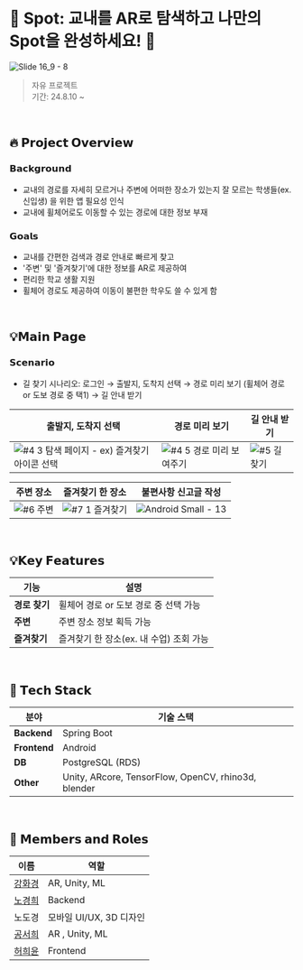 # 🧭 Spot: 교내를 AR로 탐색하고 나만의 Spot을 완성하세요! 🧭
![Slide 16_9 - 8](https://github.com/user-attachments/assets/3a1c7ef6-b5ad-4ec7-bc51-abeee96feddb)

> 자유 프로젝트 </br>
> 기간: 24.8.10 ~ </br>

</br>

## 🔥 𝗣𝗿𝗼𝗷𝗲𝗰𝘁 𝗢𝘃𝗲𝗿𝘃𝗶𝗲𝘄

### 𝗕𝗮𝗰𝗸𝗴𝗿𝗼𝘂𝗻𝗱
- 교내의 경로를 자세히 모르거나 주변에 어떠한 장소가 있는지 잘 모르는 학생들(ex. 신입생) 을 위한 앱 필요성 인식
- 교내에 휠체어로도 이동할 수 있는 경로에 대한 정보 부재

### 𝗚𝗼𝗮𝗹𝘀
- 교내를 간편한 검색과 경로 안내로 빠르게 찾고
- '주변' 및 '즐겨찾기'에 대한 정보를 AR로 제공하여
- 편리한 학교 생활 지원
- 휠체어 경로도 제공하여 이동이 불편한 학우도 쓸 수 있게 함

</br>


## 💡𝗠𝗮𝗶𝗻 𝗣𝗮𝗴𝗲

### 𝗦𝗰𝗲𝗻𝗮𝗿𝗶𝗼
- 길 찾기 시나리오: 로그인 → 출발지, 도착지 선택 → 경로 미리 보기 (휠체어 경로 or 도보 경로 중 택1) → 길 안내 받기


| 출발지, 도착지 선택 | 경로 미리 보기 | 길 안내 받기 |
|------------------------------------|--------------------|--------|
| ![#4 3 탐색 페이지 - ex) 즐겨찾기 아이콘 선택](https://github.com/user-attachments/assets/f1ec6fb9-eda3-455e-bd2e-3f2043e85629) | ![#4 5 경로 미리 보여주기](https://github.com/user-attachments/assets/d29275d5-e83b-44da-9d0d-5dceca9d83ee) | ![#5 길찾기](https://github.com/user-attachments/assets/c3282212-f679-44f8-bf00-49499b6f9052) |

| 주변 장소 | 즐겨찾기 한 장소 | 불편사항 신고글 작성 |
|------|----------|---------------|
| ![#6 주변](https://github.com/user-attachments/assets/1d58fd2f-2232-4d98-af88-7b0e51699599) | ![#7 1 즐겨찾기](https://github.com/user-attachments/assets/7bc3914c-7cec-4733-82c3-0576aedbd6eb) | ![Android Small - 13](https://github.com/user-attachments/assets/7af34c63-79e2-45cb-87b5-b6c77b9e0b1d) |


</br>

## 💡𝗞𝗲𝘆 𝗙𝗲𝗮𝘁𝘂𝗿𝗲𝘀

| **기능**            | **설명**                                                                 |
|--------------------|-------------------------------------------------------------------------|
| **경로 찾기**      | 휠체어 경로 or 도보 경로 중 선택 가능       |
| **주변**      | 주변 장소 정보 획득 가능                           |
| **즐겨찾기**      | 즐겨찾기 한 장소(ex. 내 수업) 조회 가능                                          |


</br>

## 🔧 𝗧𝗲𝗰𝗵 𝗦𝘁𝗮𝗰𝗸
| 분야         | 기술 스택                                   |
|--------------|-------------------------------------------|
| **Backend**    | Spring Boot |
| **Frontend**| Android |
| **DB**    | PostgreSQL (RDS) |
| **Other**   | Unity, ARcore, TensorFlow, OpenCV, rhino3d, blender | 


</br>


## 👥 𝗠𝗲𝗺𝗯𝗲𝗿𝘀 𝗮𝗻𝗱 𝗥𝗼𝗹𝗲𝘀
| 이름        | 역할               | 
|-------------|--------------------|
| [강화경](https://github.com/khwak) | AR, Unity, ML            | 
| [노경희](https://github.com/Yeon-chae) | Backend            | 
| 노도경 | 모바일 UI/UX, 3D 디자인        | 
| [공서희](https://github.com/seohee0422)| AR , Unity, ML       |
| [허희윤](https://github.com/hiyunD)| Frontend           |

</br>

